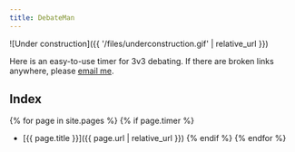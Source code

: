 ```yaml
---
title: DebateMan
---
```


![Under construction]({{ '/files/underconstruction.gif' | relative_url }})

Here is an easy-to-use timer for 3v3 debating. If there are broken links anywhere, please [email me](mailto:nhtnhanbn@gmail.com).

## Index

{% for page in site.pages %}
  {% if page.timer %}
- [{{ page.title }}]({{ page.url | relative_url }})
  {% endif %}
{% endfor %}
